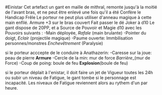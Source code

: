 #Einistar
Cet artefact un gant en maille de mithral, remonte jusqu'à la moitié de l'avant bras, et ne peut être enlevé une fois qu'il a été 
Confère le Handicap Frêle 
Le porteur ne peut plus utiliser d'anneau magique à cette main
enfilé.
Armure +3 sur le bras couvert
Fait passer le dé Joker à d10
Le gant dispose de 20PP, et a Source de Pouvoir et Magie d10 avec les Pouvoirs suivants :
-Main déployée, _Rafale_ (main brulante)
-Pointer du doigt,  _Eclair_ (projectile magique)
-Paume ouverte: Immbilisation personnes/monstres _Enchevêtrement_ (Paralysie)

si le porteur acccepte de le conduire à Anathazerin:
-Caresse sur la joue: peau de pierre __Armure__
-Cercle de la min: mur de force _Barrière__(mur de Force)
-Coup de poing: boule de feu __Explosion__(boule de feu)

si le porteur déplait à l'enistar, il doit faire un jet de Vigueur toutes les 24h ou subir un niveau de Fatigue, le gant tombe si le personnage est incapacité. Les niveaux de Fatigue reviennent alors au rythem d'un par heure.
